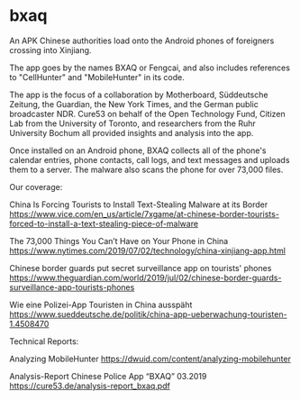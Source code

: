 # bxaq

An APK Chinese authorities load onto the Android phones of foreigners crossing into Xinjiang.

The app goes by the names BXAQ or Fengcai, and also includes references to "CellHunter" and "MobileHunter"
in its code.

The app is the focus of a collaboration by Motherboard, Süddeutsche Zeitung, the Guardian, 
the New York Times, and the German public broadcaster NDR. Cure53 on behalf of the Open Technology Fund, Citizen
Lab from the University of Toronto, and researchers from the Ruhr University Bochum all provided insights
and analysis into the app.

Once installed on an Android phone, BXAQ collects all of the phone's calendar entries, phone contacts, call logs, and text messages and uploads them to a server. The malware also scans the phone for over 73,000 files.

Our coverage:

China Is Forcing Tourists to Install Text-Stealing Malware at its Border https://www.vice.com/en_us/article/7xgame/at-chinese-border-tourists-forced-to-install-a-text-stealing-piece-of-malware

The 73,000 Things You Can’t Have on Your Phone in China https://www.nytimes.com/2019/07/02/technology/china-xinjiang-app.html

Chinese border guards put secret surveillance app on tourists' phones https://www.theguardian.com/world/2019/jul/02/chinese-border-guards-surveillance-app-tourists-phones

Wie eine Polizei-App Touristen in China ausspäht https://www.sueddeutsche.de/politik/china-app-ueberwachung-touristen-1.4508470

Technical Reports:

Analyzing MobileHunter https://dwuid.com/content/analyzing-mobilehunter

Analysis-Report Chinese Police App “BXAQ” 03.2019 https://cure53.de/analysis-report_bxaq.pdf
